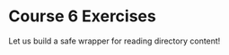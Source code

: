 # Course 6 Exercises

Let us build a safe wrapper for reading directory content!

<!-- <details>

After looking at the exercise, you can look at the [solution] provided.

[solution]: solutions-afternoon.md

</details> -->
